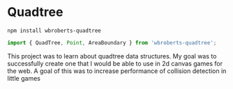 # Quadtree

`npm install wbroberts-quadtree`

```javascript
import { QuadTree, Point, AreaBoundary } from 'wbroberts-quadtree';
```

This project was to learn about quadtree data structures. My goal was to successfully create one that I would be able to use in 2d canvas games for the web. A goal of this was to increase performance of collision detection in little games
